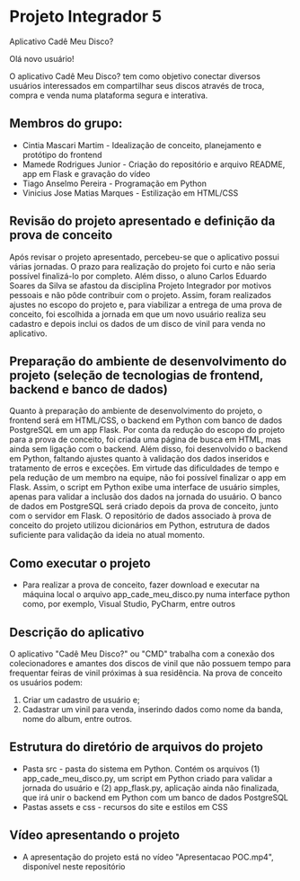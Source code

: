 # Projeto Integrador 5
Aplicativo Cadê Meu Disco?

Olá novo usuário!

O aplicativo Cadê Meu Disco? tem como objetivo conectar diversos usuários
interessados em compartilhar seus discos através de troca, compra e venda 
numa plataforma segura e interativa.


## Membros do grupo:
- Cintia Mascari Martim - Idealização de conceito, planejamento e protótipo do frontend
- Mamede Rodrigues Junior - Criação do repositório e arquivo README, app em Flask e gravação do vídeo
- Tiago Anselmo Pereira - Programação em Python
- Vinicius Jose Matias Marques - Estilização em HTML/CSS

## Revisão do projeto apresentado e definição da prova de conceito
Após revisar o projeto apresentado, percebeu-se que o aplicativo possui várias jornadas. O prazo para realização do projeto foi curto e não seria possível finalizá-lo por completo. Além disso, o aluno Carlos Eduardo Soares da Silva se afastou da disciplina Projeto Integrador por motivos pessoais e não pôde contribuir com o projeto.
Assim, foram realizados ajustes no escopo do projeto e, para viabilizar a entrega de uma prova de conceito, foi escolhida a jornada em que um novo usuário realiza seu cadastro e depois inclui os dados de um disco de vinil para venda no aplicativo.

## Preparação do ambiente de desenvolvimento do projeto (seleção de tecnologias de frontend, backend e banco de dados)
Quanto à preparação do ambiente de desenvolvimento do projeto, o frontend será em HTML/CSS, o backend em Python com banco de dados PostgreSQL em um app Flask.
Por conta da redução do escopo do projeto para a prova de conceito, foi criada uma página de busca em HTML, mas ainda sem ligação com o backend.
Além disso, foi desenvolvido o backend em Python, faltando ajustes quanto à validação dos dados inseridos e tratamento de erros e exceções. Em virtude das dificuldades de tempo e pela redução de um membro na equipe, não foi possível finalizar o app em Flask. Assim, o script em Python exibe uma interface de usuário simples, apenas para validar a inclusão dos dados na jornada do usuário.
O banco de dados em PostgreSQL será criado depois da prova de conceito, junto com o servidor em Flask. O repositório de dados associado à prova de conceito do projeto utilizou dicionários em Python, estrutura de dados suficiente para validação da ideia no atual momento.

## Como executar o projeto
- Para realizar a prova de conceito, fazer download e executar na máquina local o arquivo app_cade_meu_disco.py numa interface python como, por exemplo, Visual Studio, PyCharm, entre outros

## Descrição do aplicativo
O aplicativo "Cadê Meu Disco?" ou "CMD" trabalha com a conexão dos colecionadores e amantes dos discos de vinil que não possuem tempo para frequentar feiras de vinil próximas à sua residência. Na prova de conceito os usuários podem:
1. Criar um cadastro de usuário e;
2. Cadastrar um vinil para venda, inserindo dados como nome da banda, nome do album, entre outros.
   
## Estrutura do diretório de arquivos do projeto
* Pasta src - pasta do sistema em Python. Contém os arquivos (1) app_cade_meu_disco.py, um script em Python criado para validar a jornada do usuário e (2) app_flask.py, aplicação ainda não finalizada, que irá unir o backend em Python com um banco de dados PostgreSQL
* Pastas assets e css - recursos do site e estilos em CSS

## Vídeo apresentando o projeto
* A apresentação do projeto está no vídeo "Apresentacao POC.mp4", disponível neste repositório
